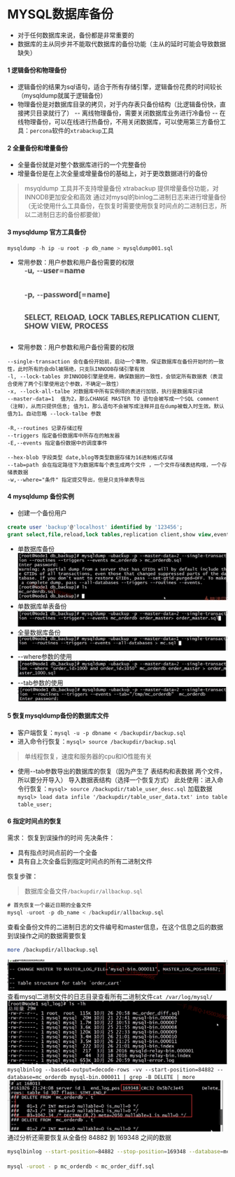 # MYSQL数据库备份
- 对于任何数据库来说，备份都是非常重要的
- 数据库的主从同步并不能取代数据库的备份功能（主从的延时可能会导致数据缺失）

#### 1 逻辑备份和物理备份
- 逻辑备份的结果为sql语句，适合于所有存储引擎，逻辑备份花费的时间较长（mysqldump就属于逻辑备份）
- 物理备份是对数据库目录的拷贝，对于内存表只备份结构（比逻辑备份快，直接拷贝目录就行了）
  -- 离线物理备份，需要关闭数据库业务进行冷备份
  -- 在线物理备份，可以在线进行热备份，不用关闭数据库，可以使用第三方备份工具：`percona`软件的`xtrabackup`工具

#### 2 全量备份和增量备份
- 全量备份就是对整个数据库进行的一个完整备份
- 增量备份是在上次全量或增量备份的基础上，对于更改数据进行的备份
> msyqldump 工具并不支持增量备份
> xtrabackup 提供增量备份功能，对INNODB更加安全和高效
> 通过对mysql的binlog二进制日志来进行增量备份（无论使用什么工具备份，在恢复时需要使用恢复时间点的二进制日志，所以二进制日志的备份都要做）

#### 3 mysqldump 官方工具备份
```sql
mysqldump -h ip -u root -p db_name > mysqldump001.sql
```
- 常用参数：用户参数和用户备份需要的权限
![sql执行计划](./images/12-1.png)

- 常用参数：用户参数和用户备份需要的权限
```
--single-transaction 会在备份开始前，启动一个事物，保证数据库在备份开始时的一致性，此时所有的会dbl被隔绝，只支队INNODB存储引擎有效
-l, --lock-tables 非INNODB引擎是使用，确保数据的一致性，会锁定所有数据表（表混合使用了两个引擎使用这个参数，不确定一致性）
-x, --lock-all-talbe 对数据库中所有实例得的表进行加锁，执行是数据库只读
--master-data=1  值为2，那么CHANGE MASTER TO 语句会被写成一个SQL comment（注释），从而只提供信息; 值为1，那么语句不会被写成注释并且在dump被载入时生效。默认值为1。自动忽略 --lock-talbe 参数
 
-R,--routines 记录存储过程
--triggers 指定备份数据库中所存在的触发器
-E,--events 指定备份数据中的调度事件

--hex-blob 字段类型 date,blog等类型数据存储为16进制格式存储
--tab=path 会在指定路径下为数据库每个表生成两个文件 ，一个文件存储表结构哦，一个存储表数据
-w,--where="条件" 指定提交导出，但是只支持单表导出
```

#### 4 mysqldump 备份实例
- 创建一个备份用户
```sql
create user 'backup'@'localhost' identified by '123456';
grant select,file,reload,lock tables,replication client,show view,event,process on *.* to 'backup'@'localhost';
```
- 单数据库备份
![sql执行计划](./images/12-2.png)
- 单数据库单表备份
![sql执行计划](./images/12-3.png)
- 全量数据库备份
![sql执行计划](./images/12-4.png)
- --where参数的使用
![sql执行计划](./images/12-5.png)
- --tab参数的使用
![sql执行计划](./images/12-6.png)


#### 5 恢复mysqldump备份的数据库文件
- 客户端恢复：`mysql -u -p dbname < /backupdir/backup.sql`
- 进入命令行恢复：`mysql> source /backupdir/backup.sql`
> 单线程恢复，速度和服务器的cpu和IO性能有关
- 使用--tab参数导出的数据库的恢复（因为产生了 表结构和表数据 两个文件，所以要分开导入）
导入数据表结构（选择一个恢复方式）
此处使用：进入命令行恢复：`mysql> source /backupdir/table_user_desc.sql`
加载数据`mysql> load data infile '/backupdir/table_user_data.txt' into table table_user;`


#### 6 指定时间点的恢复
需求： 恢复到误操作的时间
先决条件：
- 具有指点时间点前的一个全备
- 具有自上次全备后到指定时间点的所有二进制文件

恢复步骤：
> 数据库全备文件`/backupdir/allbackup.sql` 
```sql
# 首先恢复一个最近日期的全备文件
mysql -uroot -p db_name < /backupdir/allbackup.sql
```
查看全备份文件的二进制日志的文件编号和master信息，在这个信息之后的数据到误操作之间的数据需要恢复
```bash
more /backupdir/allbackup.sql
```
![sql执行计划](./images/12-7.png)
查看mysql二进制文件的日志目录查看所有二进制文件`cat /var/log/mysql/`
![sql执行计划](./images/12-8.png)
`mysqlbinlog --base64-output=decode-rows -vv --start-position=84882 --database=mc_orderdb mysql-bin.000011 | grep -B DELETE | more`
![sql执行计划](./images/12-9.png)
通过分析还需要恢复从全备份 84882 到 169348 之间的数据
```bash
mysqlbinlog --start-position=84882 --stop-position=169348 --database=mc_orderdb mysql-bin.000011 > mc_order_diff.sql

mysql -uroot - p mc_orderdb < mc_order_diff.sql
```